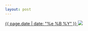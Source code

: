 ```yaml
---
layout: post
---
```


<p>
  <a href="/255">
    <time>{{ page.date | date: "%e %B %Y" }}</time>
    <img src="{{ site.assets_url }}/255.jpg">
  </a>
  
</p>
